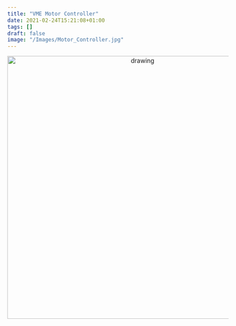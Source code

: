 ```yaml
---
title: "VME Motor Controller"
date: 2021-02-24T15:21:08+01:00
tags: []
draft: false
image: "/Images/Motor_Controller.jpg"
---
```


<p align="center"> 
<img src="/Images/Motor_Controller.jpg" alt="drawing" width="600"/>
</p>
<br>